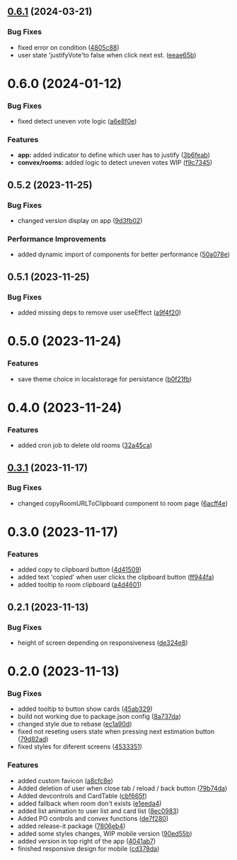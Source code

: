 
## [0.6.1](https://github.com/LeoCaprile/poker-planning/compare/0.6.0...0.6.1) (2024-03-21)


### Bug Fixes

* fixed error on condition ([4805c88](https://github.com/LeoCaprile/poker-planning/commit/4805c88ec7e7ff643f7eac3152de14d2cfa4ed31))
* user state 'justifyVote'to false  when click next est. ([eeae65b](https://github.com/LeoCaprile/poker-planning/commit/eeae65b5375bfbaa5efb784955d2e68636e6e0be))

# 0.6.0 (2024-01-12)


### Bug Fixes

* fixed detect uneven vote logic ([a6e8f0e](https://github.com/LeoCaprile/poker-planning/commit/a6e8f0ed584ad036d7b639a9ba529a207502564e))


### Features

* **app:** added indicator to define which user has to justify ([3b6feab](https://github.com/LeoCaprile/poker-planning/commit/3b6feab32d1eaab3f1e0f538d83bb9f5eaffadf6))
* **convex/rooms:** added logic to detect uneven votes WIP ([f9c7345](https://github.com/LeoCaprile/poker-planning/commit/f9c734591b164a3236d85531f4bcdf1c66f21982))

## 0.5.2 (2023-11-25)


### Bug Fixes

* changed version display on app ([9d3fb02](https://github.com/LeoCaprile/poker-planning/commit/9d3fb0202d8cb14299cfb63a771974663cabe1e4))


### Performance Improvements

* added dynamic import of components for better performance ([50a078e](https://github.com/LeoCaprile/poker-planning/commit/50a078e72f2736f8e3ab1de04490df98247d408a))

## 0.5.1 (2023-11-25)


### Bug Fixes

* added missing deps to remove user useEffect ([a9f4f20](https://github.com/LeoCaprile/poker-planning/commit/a9f4f203eca4dce8db8382d797248b73166e0b14))

# 0.5.0 (2023-11-24)


### Features

* save theme choice in localstorage for persistance ([b0f21fb](https://github.com/LeoCaprile/poker-planning/commit/b0f21fb45c436019dd64df9791e9704fc84adc75))

# 0.4.0 (2023-11-24)


### Features

* added cron job to delete old rooms ([32a45ca](https://github.com/LeoCaprile/poker-planning/commit/32a45ca84d930be17b2d723b01541c1429fc53eb))

## [0.3.1](https://github.com/LeoCaprile/poker-planning/compare/0.3.0...0.3.1) (2023-11-17)


### Bug Fixes

* changed copyRoomURLToClipboard component to room page ([6acff4e](https://github.com/LeoCaprile/poker-planning/commit/6acff4e041e1a157eacbf135fed2d979d73ca5b8))

# 0.3.0 (2023-11-17)


### Features

* added copy to clipboard button ([4d41509](https://github.com/LeoCaprile/poker-planning/commit/4d41509f1538be5059be1fd1009c816c8f1c6d8d))
* added text 'copied' when user clicks the clipboard button ([ff944fa](https://github.com/LeoCaprile/poker-planning/commit/ff944fa87dd90df11144396381476997dd4ff176))
* added tooltip to room clipboard ([a4d4601](https://github.com/LeoCaprile/poker-planning/commit/a4d460102333c7fee84f0d27ac50f7b516f4dd31))

## 0.2.1 (2023-11-13)


### Bug Fixes

* height of screen depending on responsiveness ([de324e8](https://github.com/LeoCaprile/poker-planning/commit/de324e8f7d0d7166ddab5367003de7133e734164))

# 0.2.0 (2023-11-13)


### Bug Fixes

* added tooltip to button show cards ([45ab329](https://github.com/LeoCaprile/poker-planning/commit/45ab32973867e9d05ae072a48f4c8168a04f4d82))
* build not working due to package.json config ([8a737da](https://github.com/LeoCaprile/poker-planning/commit/8a737dacb3993fa1f750a5f39eae451946f72402))
* changed style due to rebase ([ec1a90d](https://github.com/LeoCaprile/poker-planning/commit/ec1a90d8e0f822ce4c4823ad0d515015ab6555e6))
* fixed not reseting users state when pressing next estimation button ([79d82ad](https://github.com/LeoCaprile/poker-planning/commit/79d82adc2039ea57c1ce8b851499f4983730b598))
* fixed styles for diferent screens ([4533351](https://github.com/LeoCaprile/poker-planning/commit/4533351ee7f44d05ac9bd01002545d56fcbf19b3))


### Features

* added custom favicon ([a8cfc8e](https://github.com/LeoCaprile/poker-planning/commit/a8cfc8e0ff37756c6de02cd3b932b5ecf6252a91))
* Added deletion of user when close tab / reload / back button ([79b74da](https://github.com/LeoCaprile/poker-planning/commit/79b74dadee3d15193a387bcb47fb1c4b463cb31d))
* Added devcontrols and CardTable ([cbf665f](https://github.com/LeoCaprile/poker-planning/commit/cbf665fe4547ccaadc6ff63a8da6a8f7398c0636))
* added fallback when room don't exists ([e1eeda4](https://github.com/LeoCaprile/poker-planning/commit/e1eeda4eb9ee9336ee023596e0d2f5b4fcde3a63))
* added list animation to user list and card list ([8ec0983](https://github.com/LeoCaprile/poker-planning/commit/8ec09836f623db05a25bf249bdde338c50d8dd54))
* Added PO controls and convex functions ([de7f280](https://github.com/LeoCaprile/poker-planning/commit/de7f28079920f1e6719e5a47402b9c57d016aa75))
* added release-it package ([7806eb4](https://github.com/LeoCaprile/poker-planning/commit/7806eb416ccfbab66215aab1c03e161ec656b03b))
* added some styles changes, WIP mobile version ([90ed55b](https://github.com/LeoCaprile/poker-planning/commit/90ed55bd2bd2d2d7b94d4fc6d57f49ef77f3c189))
* added version in top right of the app ([4041ab7](https://github.com/LeoCaprile/poker-planning/commit/4041ab70c34b5fd617bf2b00351406f3c6086e81))
* finished responsive design for mobile ([cd378da](https://github.com/LeoCaprile/poker-planning/commit/cd378da192ee3703aebd39e626829745bf669a92))
